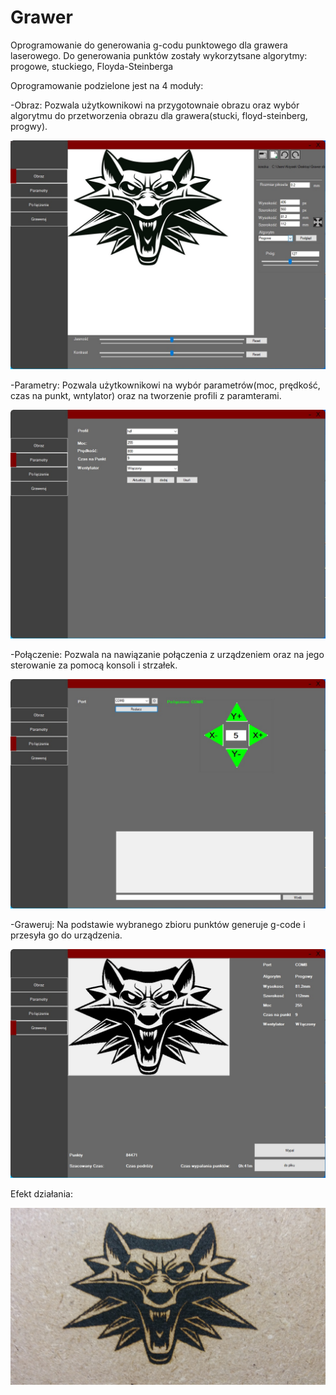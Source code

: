 # Grawer
Oprogramowanie do generowania g-codu punktowego dla grawera laserowego. Do generowania punktów zostały wykorzytsane algorytmy: progowe,
stuckiego, Floyda-Steinberga

Oprogramowanie podzielone jest na 4 moduły:

-Obraz: Pozwala użytkownikowi na przygotownaie obrazu oraz wybór algorytmu do przetworzenia obrazu dla grawera(stucki, floyd-steinberg, progwy).

![](image/Obraz.jpg)

-Parametry: Pozwala użytkownikowi na wybór parametrów(moc, prędkość, czas na punkt, wntylator) oraz na tworzenie profili z paramterami.

![](image/Parametry.jpg)

-Połączenie: Pozwala na nawiązanie połączenia z urządzeniem oraz na jego sterowanie za pomocą konsoli i strzałek.

![](image/Polaczenie.jpg)

-Graweruj: Na podstawie wybranego zbioru punktów generuje g-code i przesyła go do urządzenia.

![](image/Graweruj.jpg)

Efekt działania:

![](image/wypalenie.jpg)
